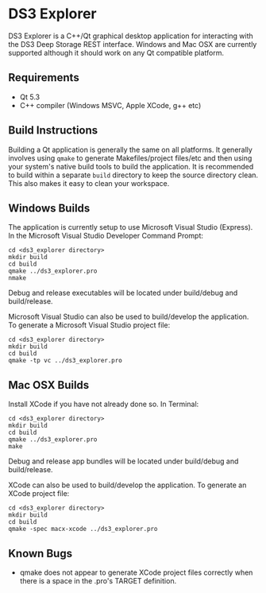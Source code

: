DS3 Explorer
============

DS3 Explorer is a C++/Qt graphical desktop application for interacting with the
DS3 Deep Storage REST interface.  Windows and Mac OSX are currently supported
although it should work on any Qt compatible platform.

Requirements
------------

* Qt 5.3
* C++ compiler (Windows MSVC, Apple XCode, g++ etc)

Build Instructions
------------------

Building a Qt application is generally the same on all platforms.  It generally
involves using `qmake` to generate Makefiles/project files/etc and then
using your system's native build tools to build the application.  It is
recommended to build within a separate `build` directory to keep the source
directory clean.  This also makes it easy to clean your workspace.

Windows Builds
--------------

The application is currently setup to use Microsoft Visual Studio (Express).
In the Microsoft Visual Studio Developer Command Prompt:

    cd <ds3_explorer directory>
    mkdir build 
    cd build
    qmake ../ds3_explorer.pro
    nmake

Debug and release executables will be located under build/debug and
build/release.

Microsoft Visual Studio can also be used to build/develop the application.
To generate a Microsoft Visual Studio project file:

    cd <ds3_explorer directory>
    mkdir build
    cd build
    qmake -tp vc ../ds3_explorer.pro

Mac OSX Builds
--------------

Install XCode if you have not already done so.  In Terminal:

    cd <ds3_explorer directory>
    mkdir build
    cd build
    qmake ../ds3_explorer.pro
    make

Debug and release app bundles will be located under build/debug and
build/release.

XCode can also be used to build/develop the application.  To generate an
XCode project file:

    cd <ds3_explorer directory>
    mkdir build
    cd build
    qmake -spec macx-xcode ../ds3_explorer.pro

Known Bugs
----------

* qmake does not appear to generate XCode project files correctly when there
  is a space in the .pro's TARGET definition.
